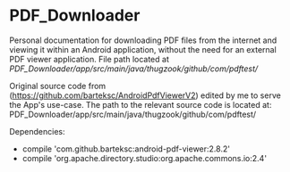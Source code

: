 # PDF_Downloader
Personal documentation for downloading PDF files from the internet and viewing it within an Android application, without the need for an external PDF viewer application. File path located at *PDF_Downloader/app/src/main/java/thugzook/github/com/pdftest/*

Original source code from (https://github.com/barteksc/AndroidPdfViewerV2) edited by me to serve the App's use-case.
The path to the relevant source code is located at: PDF_Downloader/app/src/main/java/thugzook/github/com/pdftest/

Dependencies:
  * compile 'com.github.barteksc:android-pdf-viewer:2.8.2'
  * compile 'org.apache.directory.studio:org.apache.commons.io:2.4'
